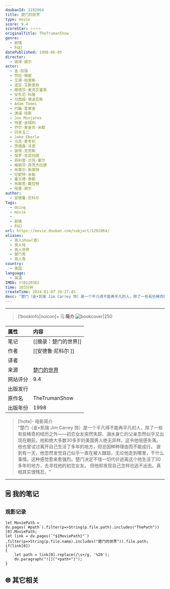 ```yaml
---
doubanId: 1292064
title: 楚门的世界
type: movie
score: 9.4
scoreStar: ⭐⭐⭐⭐
originalTitle: TheTrumanShow
genre: 
  - 剧情
  - 科幻
datePublished: 1998-06-05
director: 
  - 彼得·威尔
actor: 
  - 金·凯瑞
  - 劳拉·琳妮
  - 艾德·哈里斯
  - 诺亚·艾默里奇
  - 娜塔莎·麦克艾霍恩
  - 安东尼·科隆
  - 马西娅·德波尼斯
  - Adam Tomei
  - 约翰·普莱舍
  - 澳澜·琼斯
  - Joe Minjares
  - 特里·金瑞利
  - 乔尔·麦金农·米勒
  - 冈本玉二
  - Jake Eberle
  - 马克·麦考利
  - 贾德森·沃恩
  - 彼得·克劳斯
  - 保罗·吉亚玛提
  - 菲利普·贝克·霍尔
  - 梅丽莎·菲茨杰拉德
  - 布莱尔·斯莱特
  - 珍妮特·米勒
  - 霍兰德·泰勒
  - 布赖恩·戴拉特
  - 哈里·谢尔
author: 
  - 安德鲁·尼科尔 
Tags:
  - doing
  - movie 
  - 
  - 剧情
  - 科幻
url: https://movie.douban.com/subject/1292064/
aliases: 
  - 真人Show(港)
  - 真人戏
  - 真人世界
  - 楚门秀
  - 真人秀
country: 
  - 美国
language: 
  - 英语
IMDb: tt0120382
time: 103分钟
createTime: 2024-01-07 20:27:45
desc: "楚门（金•凯瑞 Jim Carrey 饰）是一个平凡得不能再平凡的人，除了一些有些稀奇的经历之外——初恋女友突然失踪、溺水身亡的父亲忽然似乎又出现在眼前，他和绝大多数30多岁的美国男人绝无异样。这令他倍感失落。他也曾试过离开自己生活了多年的地方，但总因种种理由而不能成行。 直到有一天，他忽然发觉自己似乎一直在被人跟踪，无论他走到哪里，干什么事情。这种感觉愈来愈强烈。楚门决定不惜一切代价逃离这个他生活了30多年的地方，去寻找他的初恋女友。 但他却发现自己怎样也逃不出去。真相其实很残忍。"
---
```


---

> [!bookinfo|noicon]+ 🗒️ **简介**
> ![bookcover|250]( https://img3.doubanio.com/view/photo/s_ratio_poster/public/p479682972.webp)
>
| 属性     | 内容                     |
|:-------- |:------------------------ |
| 笔记     | [[摘录：楚门的世界]]      |
| 作者     | [[安德鲁·尼科尔 ]]             |
| 译者     |      |
| 来源     | [ 楚门的世界 ]( https://movie.douban.com/subject/1292064/ ) |
| 网站评分     | 9.4                |
| 出版发行 |         |
| 原作名   | TheTrumanShow        |
|     出版年份    |  1998                        |

> [!note]- 电影简介\
> "楚门（金•凯瑞 Jim Carrey 饰）是一个平凡得不能再平凡的人，除了一些有些稀奇的经历之外——初恋女友突然失踪、溺水身亡的父亲忽然似乎又出现在眼前，他和绝大多数30多岁的美国男人绝无异样。这令他倍感失落。他也曾试过离开自己生活了多年的地方，但总因种种理由而不能成行。 直到有一天，他忽然发觉自己似乎一直在被人跟踪，无论他走到哪里，干什么事情。这种感觉愈来愈强烈。楚门决定不惜一切代价逃离这个他生活了30多年的地方，去寻找他的初恋女友。 但他却发现自己怎样也逃不出去。真相其实很残忍。"
---

## 🗒️ 我的笔记

### 观影记录


```dataviewjs
let MoviePath = dv.pages(`#path`).filter(p=>String(p.file.path).includes("ThePath"))[0].MoviePath;
let link = dv.pages(`"${MoviePath}"`)
.filter(p=>String(p.file.name).includes("楚门的世界")).file.path;
if(link[0])
{
	let path = link[0].replace(/\s+/g, '%20');
	dv.paragraph("![]("+path+")");
}
```

## 🌐 其它相关
